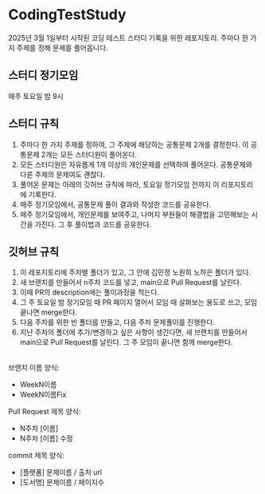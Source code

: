# CodingTestStudy
2025년 3월 1일부터 시작된 코딩 테스트 스터디 기록을 위한 레포지토리. 주마다 한 가지 주제를 정해 문제를 풀어옵니다.

## 스터디 정기모임
매주 토요일 밤 9시

## 스터디 규칙
1. 주마다 한 가지 주제를 정하여, 그 주제에 해당하는 공통문제 2개를 결정한다. 이 공통문제 2개는 모든 스터디원이 풀어온다.
2. 모든 스터디원은 자유롭게 1개 이상의 개인문제를 선택하여 풀어온다. 공통문제와 다른 주제의 문제여도 괜찮다.
3. 풀어온 문제는 아래의 깃허브 규칙에 따라, 토요일 정기모임 전까지 이 리포지토리에 기록한다.
4. 매주 정기모임에서, 공통문제 풀이 결과와 작성한 코드를 공유한다.
5. 매주 정기모임에서, 개인문제를 보여주고, 나머지 부원들이 해결법을 고민해보는 시간을 가진다. 그 후 풀이법과 코드를 공유한다.

## 깃허브 규칙
1. 이 레포지토리에 주차별 폴더가 있고, 그 안에 김민정 노원희 노하은 폴더가 있다.
2. 새 브랜치를 만들어서 n주차 코드를 넣고, main으로 Pull Request를 날린다.
3. 이때 PR의 description에는 풀이과정을 적는다.
4. 그 주 토요일 밤 정기모임 때 PR 페이지 열어서 모임 때 살펴보는 용도로 쓰고, 모임 끝나면 merge한다.
5. 다음 주차를 위한 빈 폴더를 만들고, 다음 주차 문제풀이를 진행한다.
6. 지난 주차의 폴더에 추가/변경하고 싶은 사항이 생긴다면, 새 브랜치를 만들어서 main으로 Pull Request를 날린다. 그 주 모임이 끝나면 함께 merge한다.<br><br>

브랜치 이름 양식:<br>
 - WeekN이름
 - WeekN이름Fix

Pull Request 제목 양식:<br>
 - N주차 [이름]
 - N주차 [이름] 수정

commit 제목 양식:<br>
 - [플랫폼] 문제이름 / 출처 url
 - [도서명] 문제이름 / 페이지수

